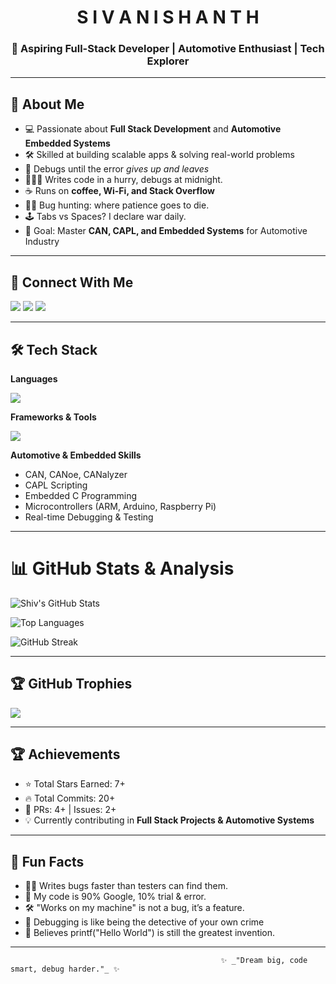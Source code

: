 <h1 align="center">S I V A N I S H A N T H </h1>
<h3 align="center">🚀 Aspiring Full-Stack Developer | Automotive Enthusiast | Tech Explorer</h3>

---

## 🌟 About Me
- 💻 Passionate about **Full Stack Development** and **Automotive Embedded Systems**  
- 🛠️ Skilled at building scalable apps & solving real-world problems  
- 🔎 Debugs until the error *gives up and leaves*
- 👨🏻‍💻 Writes code in a hurry, debugs at midnight.
- ☕ Runs on **coffee, Wi-Fi, and Stack Overflow**
- 🕵️‍♂️ Bug hunting: where patience goes to die.
- 🕹️ Tabs vs Spaces? I declare war daily.
- 🎯 Goal: Master **CAN, CAPL, and Embedded Systems** for Automotive Industry  

---

## 🔗 Connect With Me
<p align="left">
<a href="https://www.linkedin.com/in/sivanishanth-c/" target="_blank"><img src="https://img.shields.io/badge/LinkedIn-%230077B5.svg?logo=linkedin&logoColor=white" /></a>
<a href="https://www.instagram.com/_.itz_shiv__" target="_blank"><img src="https://img.shields.io/badge/Instagram-%23E4405F.svg?logo=Instagram&logoColor=white" /></a>
<a href="mailto:shivachandra2702@gmail.com" target="_blank"><img src="https://img.shields.io/badge/Email-D14836?logo=gmail&logoColor=white" /></a>
</p>

---


## 🛠️ Tech Stack

**Languages**
<p>
<img src="https://skillicons.dev/icons?i=java,python,js,ts,html,css,c,cpp,mysql,mongodb,sqlite" />
</p>

**Frameworks & Tools**
<p>
<img src="https://skillicons.dev/icons?i=react,next,nodejs,tailwind,git,github,vscode,eclipse,arduino,can" />
</p>

**Automotive & Embedded Skills**
- CAN, CANoe, CANalyzer  
- CAPL Scripting  
- Embedded C Programming  
- Microcontrollers (ARM, Arduino, Raspberry Pi)  
- Real-time Debugging & Testing  

---
# 📊 GitHub Stats & Analysis

![Shiv's GitHub Stats](https://github-readme-stats.vercel.app/api?username=Sivanishanth2&show_icons=true&theme=radical&count_private=true)

![Top Languages](https://github-readme-stats.vercel.app/api/top-langs/?username=Sivanishanth2&layout=compact&theme=radical)

![GitHub Streak](https://github-readme-streak-stats.herokuapp.com/?user=Sivanishanth2&theme=radical)

---
## 🏆 GitHub Trophies
![](https://github-profile-trophy.vercel.app/?username=Sivanishanth2&theme=radical&no-frame=false&no-bg=true&margin-w=4)

---

## 🏆 Achievements
- ⭐ Total Stars Earned: 7+  
- 🔥 Total Commits: 20+  
- 📂 PRs: 4+ | Issues: 2+  
- 💡 Currently contributing in **Full Stack Projects & Automotive Systems**  

---

## 🚀 Fun Facts
- 🧑‍💻 Writes bugs faster than testers can find them. 
- 🥷 My code is 90% Google, 10% trial & error.
- 🛠️ "Works on my machine" is not a bug, it’s a feature.
- 🐛 Debugging is like being the detective of your own crime
- 🐧 Believes printf("Hello World") is still the greatest invention.  

---


                                                   ✨ _"Dream big, code smart, debug harder."_ ✨
